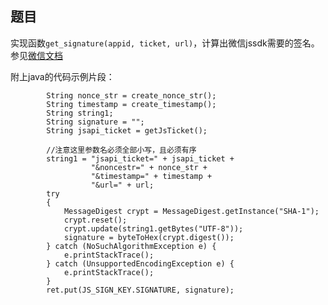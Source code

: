 ## 题目
实现函数`get_signature(appid, ticket, url)`，计算出微信jssdk需要的签名。参见[微信文档](https://mp.weixin.qq.com/wiki/11/74ad127cc054f6b80759c40f77ec03db.html#.E9.99.84.E5.BD.951-JS-SDK.E4.BD.BF.E7.94.A8.E6.9D.83.E9.99.90.E7.AD.BE.E5.90.8D.E7.AE.97.E6.B3.95)

附上java的代码示例片段：
```
        String nonce_str = create_nonce_str();
        String timestamp = create_timestamp();
        String string1;
        String signature = "";
        String jsapi_ticket = getJsTicket();

        //注意这里参数名必须全部小写，且必须有序
        string1 = "jsapi_ticket=" + jsapi_ticket +
                  "&noncestr=" + nonce_str +
                  "&timestamp=" + timestamp +
                  "&url=" + url;
        try
        {
            MessageDigest crypt = MessageDigest.getInstance("SHA-1");
            crypt.reset();
            crypt.update(string1.getBytes("UTF-8"));
            signature = byteToHex(crypt.digest());
        } catch (NoSuchAlgorithmException e) {
            e.printStackTrace();
        } catch (UnsupportedEncodingException e) {
            e.printStackTrace();
        }
        ret.put(JS_SIGN_KEY.SIGNATURE, signature);
```
